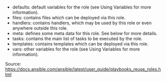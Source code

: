 * defaults: default variables for the role (see Using Variables for more information).
* files: contains files which can be deployed via this role.
* handlers: contains handlers, which may be used by this role or even anywhere outside this role.
* meta: defines some meta data for this role. See below for more details.
* tasks: contains the main list of tasks to be executed by the role.
* templates: contains templates which can be deployed via this role.
* vars: other variables for the role (see Using Variables for more information).

Source: https://docs.ansible.com/ansible/latest/user_guide/playbooks_reuse_roles.html
